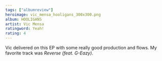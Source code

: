 ```yaml
---
tags: ["albumreview"]
heroimage: vic_mensa_hooligans_300x300.png
album: HOOLIGANS
artist: Vic Mensa
ratingword: Yeah!
rating: 4
---
```


Vic delivered on this EP with some really good production and flows. My favorite
track was _Reverse (feat. G-Eazy)_.
